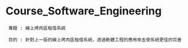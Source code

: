 # Course_Software_Engineering
     專題 : 線上烤肉區租借系統
     
     目的 : 針對上一版的線上烤肉區租借系統，透過軟體工程的應用來去使系統更佳的完善
